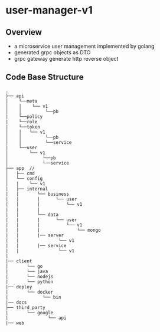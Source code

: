 # user-manager-v1

## Overview
- a microservice user management implemented by golang
- generated grpc objects as DTO
- grpc gateway generate http reverse object

## Code Base Structure
```
.
├── api
|    └──meta   
│    │    └── v1
│    │         └──pb
|    └──policy
|    └──role
|    └──token
│    │   └── v1
│    │         └──pb
│    │         └──service
|    └──user
│        └── v1
│             └──pb
│             └──service
├── app  //
│   ├── cmd
│   └── config
│   |    └── v1
|   ├── internal
|   |       └── business
|   |       |      └── user
|   |       |          └── v1
|   |       |        
|   |       └── data
|   |       |      └── user
|   |       |          └── v1
|   |       |              └── mongo
|   |       |── server
|   |               └── v1
|   |       |── service
|   |               └── v1
|
|── client
|       └── go
|       └── java
|       └── nodejs
|       └── python
|── deploy
|       └── docker
|             └── bin
|── docs
├── third_party
|       └── google
|               └── api
|── web

```